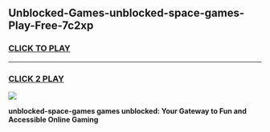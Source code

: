 
## Unblocked-Games-unblocked-space-games-Play-Free-7c2xp
<h3>
<a href="https://premium76.site?title=unblocked-space-games&ref=10A">CLICK TO PLAY</a></h3>
<hr>

<h3>
<a href="https://premium76.site?title=unblocked-space-games&ref=10A">CLICK 2 PLAY</a>
  
</h3>

<a href="https://premium76.site?title=unblocked-space-games&ref=10A"><img src="https://clearcache.store/games.png"></a>


**unblocked-space-games games unblocked: Your Gateway to Fun and Accessible Online Gaming**
